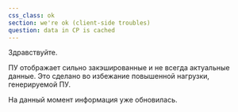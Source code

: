 ```yaml
---
css_class: ok
section: we're ok (client-side troubles)
question: data in CP is cached
---
```

Здравствуйте.

ПУ отображает сильно закэшированные и не всегда актуальные данные. Это сделано во избежание повышенной нагрузки, генерируемой ПУ.

На данный момент информация уже обновилась.